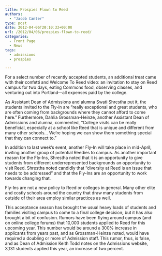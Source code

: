 ```yaml
---
title: Prospies Flown to Reed
authors: 
  - "Jacob Canter"
type: post
date: 2012-04-06T20:10:33+00:00
url: /2012/04/06/prospies-flown-to-reed/
categories:
  - Front Page
  - News
tags:
  - admissions
  - prospies

---
```

For a select number of recently accepted students, an additional treat came with their confetti and Welcome To Reed video: an invitation to stay on Reed campus for two days, eating Commons food, observing classes, and venturing out into Portland—all expenses paid by the college.

As Assistant Dean of Admissions and alumna Swati Shrestha put it, the students invited to the Fly-In are “really exceptional and great students, who are often coming from backgrounds where they cannot afford to come here.” Furthermore, Dahlia Grossman-Heinze, another Assistant Dean of Admissions and alumna, commented, “College visits can be really beneficial, especially at a school like Reed that is unique and different from many other schools… We’re hoping we can show them something special that they can connect to.”

In addition to last week’s event, another Fly-In will take place in mid-April, inviting another group of potential Reedies to campus. As another important reason for the Fly-Ins, Shrestha noted that it is an opportunity to give students from different underrepresented backgrounds an opportunity to visit Reed. Shrestha noted candidly that “diversity at Reed is an issue that needs to be addressed” and that the Fly-Ins are an opportunity to work towards changing that.

Fly-Ins are not a new policy to Reed or colleges in general. Many other elite and costly schools around the country that draw many students from outside of their area employ similar practices as well.

This acceptance season has brought the usual heavy loads of students and families visiting campus to come to a final college decision, but it has also brought a bit of confusion. Rumors have been flying around campus (and on online college forums) that 10,000 students applied to Reed for this upcoming year. This number would be around a 300% increase in applicants from years past, and as Grossman-Heinze noted, would have required a doubling or more of Admission staff. This rumor, thus, is false, and as Dean of Admission Keith Todd notes on the Admissions website, 3,131 students applied this year, an increase of two percent.